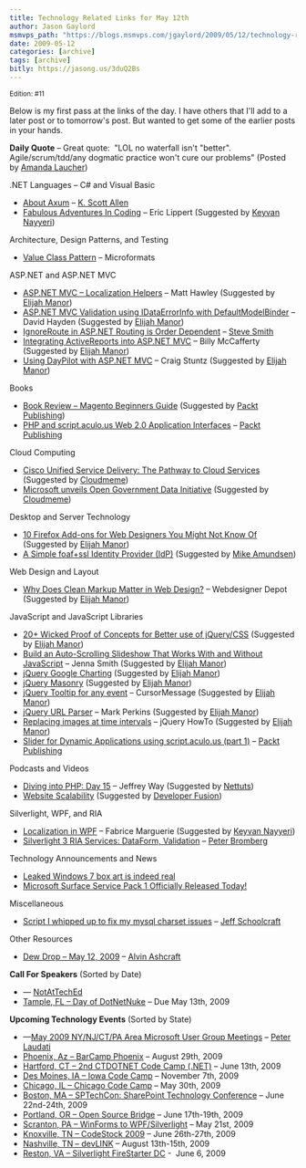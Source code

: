 ```yaml
---
title: Technology Related Links for May 12th
author: Jason Gaylord
msmvps_path: "https://blogs.msmvps.com/jgaylord/2009/05/12/technology-related-links-for-may-12th/"
date: 2009-05-12
categories: [archive]
tags: [archive]
bitly: https://jasong.us/3duQ2Bs
---
```


<small>Edition: #11</small>

Below is my first pass at the links of the day. I have others that I'll add to a later post or to tomorrow's post. But wanted to get some of the earlier posts in your hands.

**Daily Quote** – Great quote:  "LOL no waterfall isn't "better". Agile/scrum/tdd/any dogmatic practice won't cure our problems" (Posted by [Amanda Laucher](http://twitter.com/pandamonial))

.NET Languages – C# and Visual Basic

-   [About Axum](http://msdn.microsoft.com/en-us/devlabs/dd795202.aspx) – [K. Scott Allen](http://twitter.com/OdeToCode)
-   [Fabulous Adventures In Coding](http://blogs.msdn.com/ericlippert/default.aspx) – Eric Lippert (Suggested by [Keyvan Nayyeri](http://twitter.com/keyvan))

Architecture, Design Patterns, and Testing

-   [Value Class Pattern](http://microformats.org/blog/2009/05/12/value-class-pattern/) – Microformats

ASP.NET and ASP.NET MVC

-   [ASP.NET MVC – Localization Helpers](http://blog.eworldui.net/post/2008/05/ASPNET-MVC---Localization.aspx) – Matt Hawley (Suggested by [Elijah Manor](http://twitter.com/elijahmanor))
-   [ASP.NET MVC Validation using IDataErrorInfo with DefaultModelBinder](http://davidhayden.com/blog/dave/archive/2009/05/11/ASPNETMVCValidationIDataErrorInfoDefaultModelBinder.aspx) – David Hayden (Suggested by [Elijah Manor](http://twitter.com/elijahmanor))
-   [IgnoreRoute in ASP.NET Routing is Order Dependent](http://stevesmithblog.com/blog/ignoreroute-in-asp-net-routing-is-order-dependent/) – [Steve Smith](http://twitter.com/ardalis)
-   [Integrating ActiveReports into ASP.NET MVC](http://devlicio.us/blogs/billy_mccafferty/archive/2009/05/11/integrating-activereports-for-net-into-asp-net-mvc.aspx) – Billy McCafferty (Suggested by [Elijah Manor](http://twitter.com/elijahmanor))
-   [Using DayPilot with ASP.NET MVC](http://blogs.teamb.com/craigstuntz/2009/05/12/38297/) – Craig Stuntz (Suggested by [Elijah Manor](http://twitter.com/elijahmanor))

Books

-   [Book Review – Magento Beginners Guide](http://andij.com/2009/05/12/book-review-magento-beginners-guide) (Suggested by [Packt Publishing](http://twitter.com/packtpub))
-   [PHP and script.aculo.us Web 2.0 Application Interfaces](http://www.packtpub.com/php-and-script-aculo-us-web-2-0-application-interface/book) – [Packt Publishing](http://twitter.com/packtpub)

Cloud Computing

-   [Cisco Unified Service Delivery: The Pathway to Cloud Services](http://blogs.cisco.com/sp/comments/unified_service_delivery/) (Suggested by [Cloudmeme](http://twitter.com/cloudmeme))
-   [Microsoft unveils Open Government Data Initiative](http://appdev.cbronline.com/news/microsoft_unveils_open_government_data_initiative_120509) (Suggested by [Cloudmeme](http://twitter.com/cloudmeme))

Desktop and Server Technology

-   [10 Firefox Add-ons for Web Designers You Might Not Know Of](http://tutorialblog.org/10-firefox-add-ons-for-web-designers-you-might-not-know-of/) (Suggested by [Elijah Manor](http://twitter.com/elijahmanor))
-   [A Simple foaf+ssl Identity Provider (IdP)](http://blogs.sun.com/bblfish/entry/a_simple_foaf_ssl_identity) (Suggested by [Mike Amundsen](http://twitter.com/mamund))

Web Design and Layout

-   [Why Does Clean Markup Matter in Web Design?](http://www.webdesignerdepot.com/2009/05/why-does-clean-markup-matter-in-web-design/) – Webdesigner Depot (Suggested by [Elijah Manor](http://twitter.com/elijahmanor))

JavaScript and JavaScript Libraries

-   [20+ Wicked Proof of Concepts for Better use of jQuery/CSS](http://www.noupe.com/css/20-wicked-proof-of-concepts-for-better-use-of-jquerycss.html) (Suggested by [Elijah Manor](http://twitter.com/elijahmanor))
-   [Build an Auto-Scrolling Slideshow That Works With and Without JavaScript](http://net.tutsplus.com/tutorials/javascript-ajax/building-an-auto-scrolling-slideshow-that-works-with-and-without-javascript/) – Jenna Smith (Suggested by [Elijah Manor](http://twitter.com/elijahmanor))
-   [jQuery Google Charting](http://keith-wood.name/gChart.html) (Suggested by [Elijah Manor](http://twitter.com/elijahmanor))
-   [jQuery Masonry](http://desandro.com/resources/jquery-masonry) (Suggested by [Elijah Manor](http://twitter.com/elijahmanor))
-   [jQuery Tooltip for any event](http://www.kingsquare.nl/cursormessage) – CursorMessage (Suggested by [Elijah Manor](http://twitter.com/elijahmanor))
-   [jQuery URL Parser](http://projects.allmarkedup.com/jquery_url_parser/) – Mark Perkins (Suggested by [Elijah Manor](http://twitter.com/elijahmanor))
-   [Replacing images at time intervals](http://jquery-howto.blogspot.com/2009/05/replacing-images-at-time-intervals.html) – jQuery HowTo (Suggested by [Elijah Manor](http://twitter.com/elijahmanor))
-   [Slider for Dynamic Applications using script.aculo.us (part 1)](http://www.packtpub.com/article/slider-using-script.aculo.us-part1) – [Packt Publishing](http://twitter.com/packtpub)

Podcasts and Videos

-   [Diving into PHP: Day 15](http://blog.themeforest.net/screencasts/diving-into-php-day-15/) – Jeffrey Way (Suggested by [Nettuts](http://twitter.com/nettuts))
-   [Website Scalability](http://thirstydeveloper.com/2009/05/11/TheThirstyDeveloper62WebsiteScalability.aspx) (Suggested by [Developer Fusion](http://twitter.com/developerFusion))

Silverlight, WPF, and RIA

-   [Localization in WPF](http://weblogs.asp.net/fmarguerie/archive/2009/05/12/localization-in-wpf.aspx) – Fabrice Marguerie (Suggested by [Keyvan Nayyeri](http://twitter.com/keyvan))
-   [Silverlight 3 RIA Services: DataForm, Validation](http://www.eggheadcafe.com/article.aspx?id=0f7d1dda-3449-4f24-9fac-3d8dcaf5e8a3) – [Peter Bromberg](http://twitter.com/peterbromberg)

Technology Announcements and News

-   [Leaked Windows 7 box art is indeed real](http://www.istartedsomething.com/20090513/leaked-windows-7-box-art-real/)
-   [Microsoft Surface Service Pack 1 Officially Released Today!](http://blogs.msdn.com/surface/archive/2009/05/10/service-pack-1-officially-released-today.aspx)

Miscellaneous

-   [Script I whipped up to fix my mysql charset issues](http://gist.github.com/110604) – [Jeff Schoolcraft](http://twitter.com/jschoolcraft)

Other Resources

-   [Dew Drop – May 12, 2009](http://www.alvinashcraft.com/2009/05/12/dew-drop-may-12-2009/) – [Alvin Ashcraft](http://twitter.com/alvinashcraft)

**Call For Speakers** (Sorted by Date)

-   — [NotAtTechEd](http://www.notatteched.com/)
-   [Tample, FL – Day of DotNetNuke](http://dayofdnn.com/Speakers/tabid/215/Default.aspx) – Due May 13th, 2009

**Upcoming Technology Events** (Sorted by State)

-   —[May 2009 NY/NJ/CT/PA Area Microsoft User Group Meetings](http://blogs.msdn.com/peterlau/archive/2009/05/05/may-2009-area-user-group-meetings.aspx) – [Peter Laudati](http://twitter.com/jrzyshr) 
-   [Phoenix, Az – BarCamp Phoenix](http://barcamp.org/BarCampPhoenix) – August 29th, 2009
-   [Hartford, CT – 2nd CTDOTNET Code Camp (.NET)](http://ctdotnet.org/codecamp2.aspx) – June 13th, 2009
-   [Des Moines, IA – Iowa Code Camp](http://iowacodecamp.com/default.aspx) – November 7th, 2009
-   [Chicago, IL – Chicago Code Camp](http://chicagocodecamp-blogs.eventbrite.com/) – May 30th, 2009
-   [Boston, MA – SPTechCon: SharePoint Technology Conference](http://www.sptechcon.com) – June 22nd-24th, 2009
-   [Portland, OR – Open Source Bridge](http://www.developerfusion.com/event/12569/open-source-bridge/) – June 17th-19th, 2009
-   [Scranton, PA – WinForms to WPF/Silverlight](http://dotnetvalley.com/events/eventdetails.aspx?eventid=80) – May 21st, 2009
-   [Knoxville, TN – CodeStock 2009](http://www.codestock.org/) – June 26th-27th, 2009
-   [Nashville, TN – devLINK](http://devlink.net) – August 13th-15th, 2009
-   [Reston, VA – Silverlight FireStarter DC](http://franksworld.com/blog/archive/2009/05/06/11482.aspx) -  June 6, 2009
